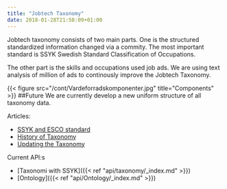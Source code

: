 ```yaml
---
title: "Jobtech Taxonomy"
date: 2018-01-28T21:58:09+01:00
---
```



Jobtech taxonomy consists of two main parts. One is the structured standardized information changed via a commity. The most important standard is SSYK  Swedish Standard Classification of Occupations.

The other part is the skills and occupations used job ads. We are using text analysis of million of ads to continously improve the Jobtech Taxonomy.

{{< figure src="/cont/Vardeforradskomponenter.jpg" title="Components" >}}
##Future
We are currently develop a new uniform structure of all taxonomy data. 

Articles:

* [SSYK and ESCO standard](https://jobtechdev.se/whitepapers/SSYKochESCO)
* [History of Taxonomy](https://jobtechdev.se/whitepapers/Värdeförrådskomponentergenomåren)
* [Updating the Taxonomy](https://jobtechdev.se/whitepapers/Uppdatering%20av%20värdeförrådskomponenter)

Current API:s

* [Taxonomi with SSYK]({{< ref "api/taxonomy/_index.md" >}})
* [Ontology]({{< ref "api/Ontology/_index.md" >}})
